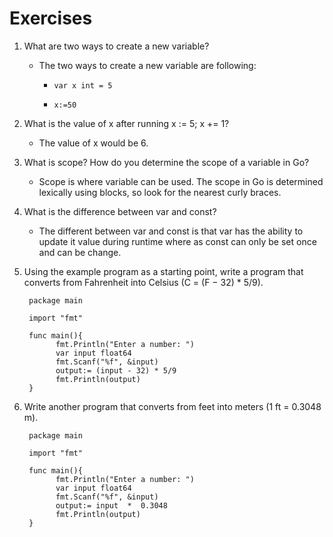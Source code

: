 # Exercises


1. What are two ways to create a new variable?

   - The two ways to create a new variable are following:
        
        -  ```
           var x int = 5
           ```
        - ```
          x:=50
          ```
    
2. What is the value of x after running x := 5; x += 1?

    - The value of x would be 6.
    
3. What is scope? How do you determine the scope of a variable in Go?

    - Scope is where variable can be used. The scope in Go is determined lexically using blocks, so look for the nearest curly braces.

4. What is the difference between var and const?
    
    -  The different between var and const is that var has the ability to update it value during runtime where as const can only be set once and can be change.
    
5. Using the example program as a starting point, write a program that converts from Fahrenheit into Celsius (C = (F − 32) * 5/9).
    
     ```
      package main 
      
      import "fmt"
      
      func main(){
           	fmt.Println("Enter a number: ")
            var input float64
            fmt.Scanf("%f", &input)
            output:= (input - 32) * 5/9
            fmt.Println(output)
      }
      ```
      
6. Write another program that converts from feet into meters (1 ft = 0.3048 m).

     ```
      package main 
      
      import "fmt"
      
      func main(){
           	fmt.Println("Enter a number: ")
            var input float64
            fmt.Scanf("%f", &input)
            output:= input  *  0.3048
            fmt.Println(output)
      }
      ```
      